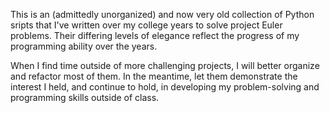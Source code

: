 This is an (admittedly unorganized) and now very old collection of Python sripts that I've written over my college years to solve project Euler problems. Their differing levels of elegance reflect the progress of my programming ability over the years.

When I find time outside of more challenging projects, I will better organize and refactor most of them. In the meantime, let them demonstrate the interest I held, and continue to hold, in developing my problem-solving and programming skills outside of class.

